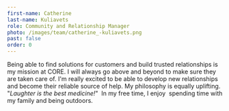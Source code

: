```yaml
---
first-name: Catherine
last-name: Kuliavets
role: Community and Relationship Manager
photo: /images/team/catherine_-kuliavets.png
past: false
order: 0
---
```

Being able to find solutions for customers and build trusted relationships is my mission at CORE. I will always go above and beyond to make sure they are taken care of. I'm really excited to be able to develop new relationships and become their reliable source of help. My philosophy is equally uplifting. "*Laughter is the best medicine!*"  In my free time, I enjoy  spending time with my family and being outdoors.